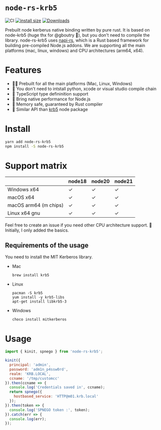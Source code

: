 # `node-rs-krb5`

![CI](https://github.com/tamascsaba/node-rs-krb5/workflows/CI/badge.svg)
[![install size](https://packagephobia.com/badge?p=node-rs-krb5)](https://packagephobia.com/result?p=node-rs-krb5)
[![Downloads](https://img.shields.io/npm/dm/node-rs-krb5/canvas.svg?sanitize=true)](https://npmcharts.com/compare/node-rs-krb5/?minimal=true)

Prebuilt node kerberus native binding written by pure rust.
It is based on node-krb5 (huge thx for @gboutry 🙏), but you don't need to compile the library.
node-rs-krb5 uses [napi-rs](https://napi.rs/), which is a Rust based framework for building pre-compiled Node.js addons.
We are supporting all the main platforms (mac, linux, windows) and CPU architectures (arm64, x64).

# Features
- 👷‍♂️ Prebuilt for all the main platforms (Mac, Linux, Windows)
- 🤘 You don't need to intstall python, xcode or visual studio compile chain
- 📝 TypeScript type defininition support
- 🚀 Bring native performance for Node.js
- 🦺 Memory safe, guaranteed by Rust compiler
- 🍳 Similar API than [krb5](https://www.npmjs.com/package/krb5) node package

# Install

```bash
yarn add node-rs-krb5
npm install -S node-rs-krb5
```

# Support matrix

|                       | node18 | node20 | node21 |
| --------------------- | ------ | ------ | ------ |
| Windows x64           | ✓      | ✓      | ✓      |
| macOS x64             | ✓      | ✓      | ✓      |
| macOS arm64 (m chips) | ✓      | ✓      | ✓      |
| Linux x64 gnu         | ✓      | ✓      | ✓      |

Feel free to create an issue if you need other CPU architecture support. 🥰
Initially, I only added the basics.

## Requirements of the usage

You need to install the MIT Kerberos library.

* Mac
  ```
  brew install krb5
  ```

* Linux
  ```
  pacman -S krb5
  yum install -y krb5-libs
  apt-get install libkrb5-3
  ```

* Windows
  ```
  choco install mitkerberos
  ```

# Usage

```js
import { kinit, spnego } from 'node-rs-krb5';

kinit({
  principal: 'admin',
  password: 'adm1n_p4ssw0rd',
  realm: 'KRB.LOCAL',
  ccname: '/tmp/customcc'
}).then(ccname => {
  console.log('Credentials saved in', ccname);
  return spnego({
    hostbased_service: 'HTTP@m01.krb.local'
  });
}).then(token => {
  console.log('SPNEGO token :', token);
}).catch(err => {
  console.log(err);
});

```
